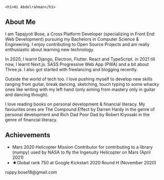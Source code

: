
    <h1>Hi Abdelrahman</h1>
  </header>
  <main class="main">
    <section class="about-me">
      <h2>About Me</h2>
      <p>I am Tapajyoti Bose, a Cross Platform Developer (specializing in Front End Web Development) pursuing my Bachelors in Computer Science & Engineering. I enjoy contributing to Open Source Projects and am really enthusiastic about learning new technology.</p>
      <p>In 2020, I learnt Django, Electron, Flutter. React and TypeScript. in 2021 till now, I learnt Next.js. SASS Progressive Web App (PWA) and a bit about Three.js. I also got started with freelancing and blogging recently.</p>
      <p>Outside the world of tech too. I love pushing myself to develop new skills ranging from guitar, break dancing, sketching, touch typing to some whacky ones like writing with my left hand (only aiming from mastery only in guitar and dancing though).</p>
      <p>I love reading books on personal development & financial literacy. My favourites ones are The Compound Effect by Darren Hardy in the genre of personal development and Rich Dad Poor Dad by Robert Kiyosaki in the genre of financial literacy.</p>
    </section>
    <section class="achievements">
      <h2>Achievements</h2>
      <ul>
        <li>Mars 2020 Helicopter Mission Contributor for contributing to a library (numpy) used by NASA to fly the Ingenuity Helicopter on Mars (April 2021)</li>
        <li>★Global rank 750 at Google Kickstart 2020 Round H (November 2020)</li>
      </ul>
    </section>
    <section class="contact">
      <p>ruppy.bose18@gmail.com</p>
    </section>
  </main>
</body>
</html>

